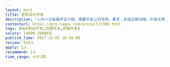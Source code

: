 ```yaml
---                
layout: post       
title: 官网设计开发           
description: '</br>已有最终设计稿，需要开发公司官网。要求：自适应移动端，中英文两版，提供方便修改的后台，提供发票。</br>已有最终设计稿，需要开发公司官网。要求：自适应移动端，中英文两版，提供方便修改的后台，提供发票。</br>已有最终设计稿，需要开发公司官网。要求：自适应移动端，中英文两版，提供方便修改的后台，提供发票。</br>'     
contenturl: https://pro.lagou.com/project/5386.html      
tags: [Web网站开发,后端开发,前端开发]            
salary: 10000-20000元          
publish_time: 2017-12-05 16:59:09         
review: 919人                   
apply: 1人                   
recommend: 1人                   
time_range: 小于1周              
---                 
```

